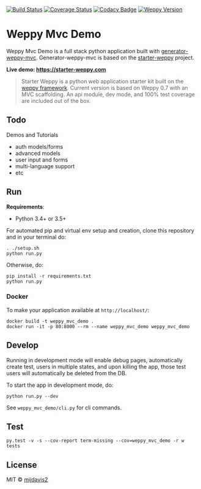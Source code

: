 [![Build Status](https://api.shippable.com/projects/575e00702a8192902e2367b0/badge?branch=master)](https://app.shippable.com/projects/575e00702a8192902e2367b0)
[![Coverage Status](https://api.shippable.com/projects/575e00702a8192902e2367b0/coverageBadge?branch=master)](https://app.shippable.com/projects/575e00702a8192902e2367b0)
[![Codacy Badge](https://api.codacy.com/project/badge/Grade/da6e4e83204b46eb88f83758ef27cd12)](https://www.codacy.com/app/mijdavis2/weppy-mvc-demo?utm_source=github.com&amp;utm_medium=referral&amp;utm_content=mijdavis2/weppy-mvc-demo&amp;utm_campaign=Badge_Grade)
[![Weppy Version](https://img.shields.io/badge/weppy-0.7.2-blue.svg)](http://weppy.org)

# Weppy Mvc Demo 

Weppy Mvc Demo is a full stack python application built with [generator-weppy-mvc](https://github.com/mijdavis2/generator-weppy-mvc).
Generator-weppy-mvc is based on the [starter-weppy](https://github.com/mijdavis2/starter_weppy) project.

**Live demo: https://starter-weppy.com**

>Starter Weppy is a python web application starter kit built on the [weppy framework](https://github.com/gi0baro/weppy). 
>Current version is based on Weppy 0.7 with an MVC scaffolding. 
>An api module, dev mode, and 100% test coverage are included out of the box.

## Todo

Demos and Tutorials

- auth models/forms
- advanced models
- user input and forms
- multi-language support
- etc

## Run

**Requirements**:
- Python 3.4+ or 3.5+

For automated pip and virtual env setup and creation, 
clone this repository and in your terminal do:

```
. ./setup.sh
python run.py
```

Otherwise, do:

```
pip install -r requirements.txt
python run.py
```

### Docker

To make your application available at ```http://localhost/```:

```
docker build -t weppy_mvc_demo .
docker run -it -p 80:8000 --rm --name weppy_mvc_demo weppy_mvc_demo
```


## Develop

Running in development mode will enable debug pages,
automatically create test, users in multiple states,
and upon killing the app, those test users will automatically be 
deleted from the DB.

To start the app in development mode, do:

```
python run.py --dev
```

See ```weppy_mvc_demo/cli.py``` for cli commands. 

## Test

```
py.test -v -s --cov-report term-missing --cov=weppy_mvc_demo -r w tests
```


## License

MIT © [mijdavis2](http://mdavisinsc.com)


[npm-image]: https://badge.fury.io/js/generator-weppy-mvc.svg
[npm-url]: https://npmjs.org/package/generator-weppy-mvc
[travis-image]: https://travis-ci.org/mijdavis2/generator-weppy-mvc.svg?branch=master
[travis-url]: https://travis-ci.org/mijdavis2/generator-weppy-mvc
[daviddm-image]: https://david-dm.org/mijdavis2/generator-weppy-mvc.svg?theme=shields.io
[daviddm-url]: https://david-dm.org/mijdavis2/generator-weppy-mvc
[coveralls-image]: https://coveralls.io/repos/mijdavis2/generator-weppy-mvc/badge.svg
[coveralls-url]: https://coveralls.io/r/mijdavis2/generator-weppy-mvc
